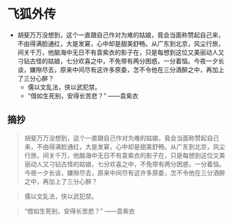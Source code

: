 # 飞狐外传

- 胡斐万万没想到，这个一直跟自己作对为难的姑娘，竟会当面称赞起自己来，不由得满脸通红，大是发窘，心中却是甜美舒畅。从广东到北京，风尘行旅，间关千万，他脑海中无日不有袁紫衣的影子在，只是每想到这位又美丽动人又刁钻古怪的姑娘，七分欢喜之中，不免带有两分困惑，一分着恼。今夜一夕长谈，嫌隙尽去，原来中间尽有这许多原委，怎不令他在三分酒醉之中，再加上了三分心醉？
    - 儒以文乱法，侠以武犯禁。
    - “借如生死别，安得长苦悲？”    ——袁紫衣

## 摘抄 

> 胡斐万万没想到，这个一直跟自己作对为难的姑娘，竟会当面称赞起自己来，不由得满脸通红，大是发窘，心中却是甜美舒畅。从广东到北京，风尘行旅，间关千万，他脑海中无日不有袁紫衣的影子在，只是每想到这位又美丽动人又刁钻古怪的姑娘，七分欢喜之中，不免带有两分困惑，一分着恼。今夜一夕长谈，嫌隙尽去，原来中间尽有这许多原委，怎不令他在三分酒醉之中，再加上了三分心醉？
    
> 儒以文乱法，侠以武犯禁。
    
> “借如生死别，安得长苦悲？”    ——袁紫衣